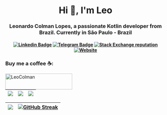 <h1 align="center">Hi 👋, I'm Leo</h1>
<h3 align="center">Leonardo Colman Lopes, a passionate Kotlin developer from Brazil. Currently in São Paulo - Brazil</h3>

<h4 align="center">

[![Linkedin Badge](https://img.shields.io/badge/-Linkedin-blue?style=for-the-badge&logo=Linkedin&logoColor=white&link=https://github.com/LeoColman)](https://www.linkedin.com/in/leocolman/)
[![Telegram Badge](https://img.shields.io/badge/Telegram-2CA5E0?style=for-the-badge&logo=telegram&logoColor=white)](https://t.me/lcolman)
[![Stack Exchange reputation](https://img.shields.io/stackexchange/stackoverflow/r/4257162?style=for-the-badge)](https://stackoverflow.com/users/4257162/leocolman)
[![Website](https://img.shields.io/website?style=for-the-badge&url=https%3A%2F%2Fleonardo.colman.com.br%2F&label=leonardo.colman.com.br)](https://leonardo.colman.com.br)


</h4>

<h3 align="left">Buy me a coffee ☕:</h3>
<p><a
 href="https://www.buymeacoffee.com/LeoColman">
      <img align="left" 
src="https://cdn.buymeacoffee.com/buttons/v2/default-yellow.png" 
height="50" width="210" alt="LeoColman" /></a></p><br><br>


| ![](http://github-profile-summary-cards.vercel.app/api/cards/stats?username=LeoColman&theme=default) | ![](http://github-profile-summary-cards.vercel.app/api/cards/repos-per-language?username=LeoColman&theme=default) | ![](http://github-profile-summary-cards.vercel.app/api/cards/most-commit-language?username=LeoColman&theme=default)  |
| :-: | :-: | :-: |

| ![](http://github-profile-summary-cards.vercel.app/api/cards/profile-details?username=LeoColman&theme=default) | [![GitHub Streak](https://github-readme-streak-stats.colman.com.br?user=LeoColman&theme=dark&hide_border=true&mode=weekly)](https://git.io/streak-stats) |
| :-: | :-: |






 

